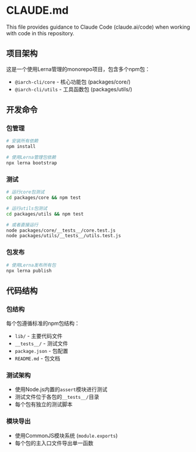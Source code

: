 # CLAUDE.md

This file provides guidance to Claude Code (claude.ai/code) when working with code in this repository.

## 项目架构

这是一个使用Lerna管理的monorepo项目，包含多个npm包：

- `@iarch-cli/core` - 核心功能包 (packages/core/)
- `@iarch-cli/utils` - 工具函数包 (packages/utils/)

## 开发命令

### 包管理
```bash
# 安装所有依赖
npm install

# 使用Lerna管理包依赖
npx lerna bootstrap
```

### 测试
```bash
# 运行core包测试
cd packages/core && npm test

# 运行utils包测试
cd packages/utils && npm test

# 或者直接运行
node packages/core/__tests__/core.test.js
node packages/utils/__tests__/utils.test.js
```

### 包发布
```bash
# 使用Lerna发布所有包
npx lerna publish
```

## 代码结构

### 包结构
每个包遵循标准的npm包结构：
- `lib/` - 主要代码文件
- `__tests__/` - 测试文件
- `package.json` - 包配置
- `README.md` - 包文档

### 测试架构
- 使用Node.js内置的`assert`模块进行测试
- 测试文件位于各包的`__tests__/`目录
- 每个包有独立的测试脚本

### 模块导出
- 使用CommonJS模块系统 (`module.exports`)
- 每个包的主入口文件导出单一函数